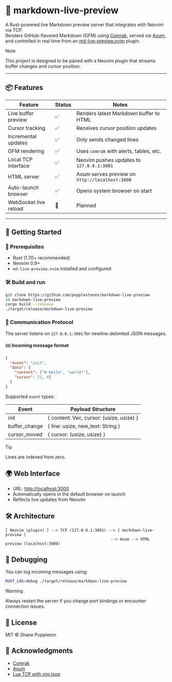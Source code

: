 # 🦀 markdown-live-preview

A Rust-powered live Markdown preview server that integrates with Neovim via TCP.  
Renders GitHub-flavored Markdown (GFM) using [Comrak](https://github.com/kivikakk/comrak), served via [Axum](https://github.com/tokio-rs/axum), and controlled in real time from an [md-live-preview.nvim](https://github.com/popplestones/md-live-preview.nvim) plugin.

> [!NOTE]
> This project is designed to be paired with a Neovim plugin that streams buffer changes and cursor position.

---

## 📦 Features

| Feature              | Status | Notes |
|----------------------|--------|-------|
| Live buffer preview  | ✅     | Renders latest Markdown buffer to HTML |
| Cursor tracking      | ✅     | Receives cursor position updates |
| Incremental updates  | ✅     | Only sends changed lines |
| GFM rendering        | ✅     | Uses `comrak` with alerts, tables, etc. |
| Local TCP interface  | ✅     | Neovim pushes updates to `127.0.0.1:3001` |
| HTML server          | ✅     | Axum serves preview on `http://localhost:3000` |
| Auto-launch browser  | ✅     | Opens system browser on start |
| WebSocket live reload | 🚧    | Planned |

---


## 🚀 Getting Started

### 🔧 Prerequisites

- Rust (1.70+ recommended)
- Neovim 0.9+
- `md-live-preview.nvim` installed and configured

### 🛠 Build and run

```bash
git clone https://github.com/popplestones/markdown-live-preview
cd markdown-live-preview
cargo build --release
./target/release/markdown-live-preview
```

### 🔌 Communication Protocol

The server listens on `127.0.0.1:3001` for newline-delimited JSON messages.

#### ✉️ Incoming message format

```json
{
  "event": "init",
  "data": {
    "content": ["# Hello", "world!"],
    "cursor": [1, 0]
  }
}
```

Supported `event` types:

| Event         | Payload Structure                                |
|----------------|--------------------------------------------------|
| init           | { content: Vec<String>, cursor: (usize, usize) } |
| buffer_change  | { line: usize, new_text: String }                |
| cursor_moved   | { cursor: (usize, usize) }                       |


> [!TIP]
> Lines are indexed from zero.

## 🌍 Web Interface

 - URL: [http://localhost:3000](http://localhost:3000)
 - Automatically opens in the default browser on launch
 - Reflects live updates from Neovim

## 🛠 Architecture

```text
[ Neovim (plugin) ] --> TCP (127.0.0.1:3001) --> [ markdown-live-preview ]
                                              --> Axum --> HTML preview (localhost:3000)
```

## 🧪 Debugging

You can log incoming messages using:

```bash
RUST_LOG=debug ./target/release/markdown-live-preview
```

> [!WARNING]
> Always restart the server if you change port bindings or encounter connection issues.

## 📜 License

MIT © Shane Poppleton

## 🙏 Acknowledgments

- [Comrak](https://github.com/kivikakk/comrak)
- [Axum](https://github.com/tokio-rs/axum)
- [Lua TCP with vim.loop](https://neovim.io/)
